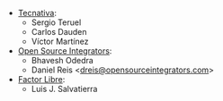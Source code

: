 - [Tecnativa](https://www.tecnativa.com):
  - Sergio Teruel
  - Carlos Dauden
  - Víctor Martínez
- [Open Source Integrators](https://www.opensourceintegrators.com):
  - Bhavesh Odedra
  - Daniel Reis \<<dreis@opensourceintegrators.com>\>
- [Factor Libre](https://www.factorlibre.com):
  - Luis J. Salvatierra
